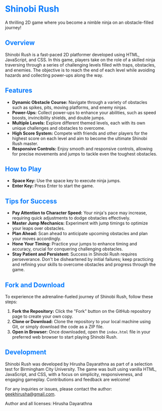 # <span style="color:#007bff">Shinobi Rush</span>

A thrilling 2D game where you become a nimble ninja on an obstacle-filled journey!

## <span style="color:#007bff">Overview</span>

Shinobi Rush is a fast-paced 2D platformer developed using HTML, JavaScript, and CSS. In this game, players take on the role of a skilled ninja traversing through a series of challenging levels filled with traps, obstacles, and enemies. The objective is to reach the end of each level while avoiding hazards and collecting power-ups along the way.

## <span style="color:#007bff">Features</span>

- **Dynamic Obstacle Course:** Navigate through a variety of obstacles such as spikes, pits, moving platforms, and enemy ninjas.
- **Power-Ups:** Collect power-ups to enhance your abilities, such as speed boosts, invincibility shields, and double jumps.
- **Multiple Levels:** Explore different themed levels, each with its own unique challenges and obstacles to overcome.
- **High Score System:** Compete with friends and other players for the highest score on each level and aim to become the ultimate Shinobi Rush master.
- **Responsive Controls:** Enjoy smooth and responsive controls, allowing for precise movements and jumps to tackle even the toughest obstacles.

## <span style="color:#007bff">How to Play</span>

- **Space Key:** Use the space key to execute ninja jumps.
- **Enter Key:** Press Enter to start the game.

## <span style="color:#007bff">Tips for Success</span>

- **Pay Attention to Character Speed:** Your ninja's pace may increase, requiring quick adjustments to dodge obstacles effectively.
- **Master Jump Mechanics:** Experiment with jump timings to optimize your leaps over obstacles.
- **Plan Ahead:** Scan ahead to anticipate upcoming obstacles and plan your moves accordingly.
- **Hone Your Timing:** Practice your jumps to enhance timing and accuracy, crucial for conquering challenging obstacles.
- **Stay Patient and Persistent:** Success in Shinobi Rush requires perseverance. Don't be disheartened by initial failures; keep practicing and refining your skills to overcome obstacles and progress through the game.

## <span style="color:#007bff">Fork and Download</span>

To experience the adrenaline-fueled journey of Shinobi Rush, follow these steps:

1. **Fork the Repository:** Click the "Fork" button on the GitHub repository page to create your own copy.
2. **Clone or Download:** Clone the repository to your local machine using Git, or simply download the code as a ZIP file.
3. **Open in Browser:** Once downloaded, open the `index.html` file in your preferred web browser to start playing Shinobi Rush.

## <span style="color:#007bff">Development</span>

Shinobi Rush was developed by Hirusha Dayarathna as part of a selection test for Birmingham City University. The game was built using vanilla HTML, JavaScript, and CSS, with a focus on simplicity, responsiveness, and engaging gameplay. Contributions and feedback are welcome!

For any inquiries or issues, please contact the author: [geekhirusha@gmail.com](mailto:geekhirusha@gmail.com).

Author and all licenses: Hirusha Dayarathna
